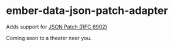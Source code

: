 ember-data-json-patch-adapter
=============================

Adds support for [JSON Patch (RFC 6902)](http://tools.ietf.org/html/rfc6902)

Coming soon to a theater near you.
